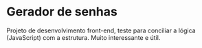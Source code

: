 # Gerador de senhas
Projeto de desenvolvimento front-end, teste para conciliar a lógica (JavaScript) com a estrutura. Muito interessante e útil.
